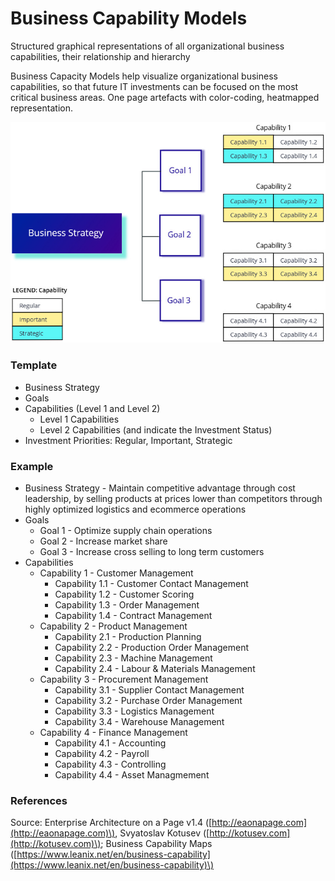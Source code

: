 # Business Capability Models

Structured graphical representations of all organizational business capabilities, their relationship and hierarchy

Business Capacity Models help visualize organizational business capabilities, so that future IT investments can be focused on the most critical business areas. One page artefacts with color-coding, heatmapped representation.

![](../../.gitbook/assets/4a_business-cap-models.jpg)



### Template

* Business Strategy
* Goals
* Capabilities \(Level 1 and Level 2\)
  * Level 1 Capabilities
  * Level 2 Capabilities \(and indicate the Investment Status\)
* Investment Priorities: Regular, Important, Strategic

### Example

* Business Strategy - Maintain competitive advantage through cost leadership, by selling products at prices lower than competitors through highly optimized logistics and ecommerce operations
* Goals
  * Goal 1 - Optimize supply chain operations
  * Goal 2 - Increase market share
  * Goal 3 - Increase cross selling to long term customers
* Capabilities
  * Capability 1 - Customer Management
    * Capability 1.1 - Customer Contact Management
    * Capability 1.2 - Customer Scoring
    * Capability 1.3 - Order Management
    * Capability 1.4 - Contract Management
  * Capability 2 - Product Management
    * Capability 2.1 - Production Planning
    * Capability 2.2 - Production Order Management
    * Capability 2.3 - Machine Management
    * Capability 2.4 - Labour & Materials Management
  * Capability 3 - Procurement Management
    * Capability 3.1 - Supplier Contact Management
    * Capability 3.2 - Purchase Order Management
    * Capability 3.3 - Logistics Management
    * Capability 3.4 - Warehouse Management
  * Capability 4 - Finance Management
    * Capability 4.1 - Accounting
    * Capability 4.2 - Payroll
    * Capability 4.3 - Controlling
    * Capability 4.4 - Asset Managmement

### References

Source: Enterprise Architecture on a Page v1.4 \([http://eaonapage.com](http://eaonapage.com)\), Svyatoslav Kotusev \([http://kotusev.com](http://kotusev.com)\); Business Capability Maps \([https://www.leanix.net/en/business-capability](https://www.leanix.net/en/business-capability)\)

